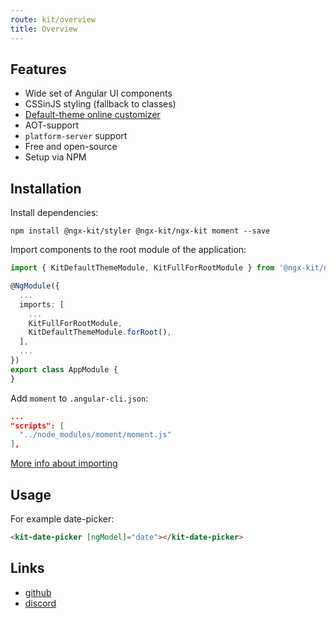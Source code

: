 ```yaml
---
route: kit/overview
title: Overview
---
```


## Features

* Wide set of Angular UI components
* CSSinJS styling (fallback to classes)
* [Default-theme online customizer](/theme-editor)
* AOT-support
* `platform-server` support
* Free and open-source
* Setup via NPM

## Installation

Install dependencies:

`npm install @ngx-kit/styler @ngx-kit/ngx-kit moment --save`

Import components to the root module of the application:

```typescript
import { KitDefaultThemeModule, KitFullForRootModule } from '@ngx-kit/ngx-kit';

@NgModule({
  ...
  imports: [
    ...
    KitFullForRootModule,
    KitDefaultThemeModule.forRoot(),
  ],
  ...
})
export class AppModule {
}
```

Add `moment` to `.angular-cli.json`:

```json
...
"scripts": [
  "../node_modules/moment/moment.js"
],
```

[More info about importing](/utils/importer)

## Usage

For example date-picker:

```html
<kit-date-picker [ngModel]="date"></kit-date-picker>
```

## Links

* [github](https://github.com/ngx-kit)
* [discord](https://discord.gg/66Tt9WT)
